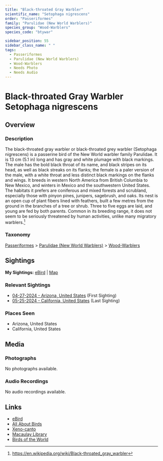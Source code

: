 ```yaml
---
title: "Black-throated Gray Warbler"
scientific_name: "Setophaga nigrescens"
order: "Passeriformes"
family: "Parulidae (New World Warblers)"
species_group: "Wood-Warblers"
species_code: "btywar"

sidebar_position: 55
sidebar_class_name: " "
tags: 
  - Passeriformes
  - Parulidae (New World Warblers)
  - Wood-Warblers
  - Needs Photo
  - Needs Audio
---
```


# Black-throated Gray Warbler <span className='sci_name'>Setophaga nigrescens</span>

## Overview

### Description
The black-throated gray warbler or black-throated grey warbler (Setophaga nigrescens) is a passerine bird of the New World warbler family Parulidae. It is 13 cm (5.1 in) long and has gray and white plumage with black markings. The male has the bold black throat of its name, and black stripes on its head, as well as black streaks on its flanks; the female is a paler version of the male, with a white throat and less distinct black markings on the flanks and wings. It breeds in western North America from British Columbia to New Mexico, and winters in Mexico and the southwestern United States. The habitats it prefers are coniferous and mixed forests and scrubland, especially those with pinyon pines, junipers, sagebrush, and oaks. Its nest is an open cup of plant fibers lined with feathers, built a few metres from the ground in the branches of a tree or shrub. Three to five eggs are laid, and young are fed by both parents. Common in its breeding range, it does not seem to be seriously threatened by human activities, unlike many migratory warblers.[^1]

[^1]: https://en.wikipedia.org/wiki/Black-throated_gray_warbler

### Taxonomy
[Passeriformes](/tags/passeriformes) > [Parulidae (New World Warblers)](/tags/parulidae-new-world-warblers) > [Wood-Warblers](/tags/wood-warblers)


## Sightings

**My Sightings:** [eBird](https://ebird.org/lifelist?r=world&time=life&spp=btywar) | [Map](/map?species_code=btywar)

### Relevant Sightings

* [04-27-2024 - Arizona, United States](https://ebird.org/checklist/S170587140) (First Sighting)
* [05-25-2024 - California, United States](https://ebird.org/checklist/S177366249) (Last Sighting)

### Places Seen

* Arizona, United States
* California, United States



## Media
### Photographs
No photographs available.

### Audio Recordings
No audio recordings available.

## Links
* [eBird](https://ebird.org/species/btywar) 
* [All About Birds](https://www.allaboutbirds.org/guide/btywar) 
* [Xeno-canto](https://www.xeno-canto.org/species/setophaga-nigrescens) 
* [Macaulay Library](https://search.macaulaylibrary.org/catalog?taxonCode=btywar&sort=rating_rank_desc)
* [Birds of the World](https://birdsoftheworld.org/bow/species/btywar)
